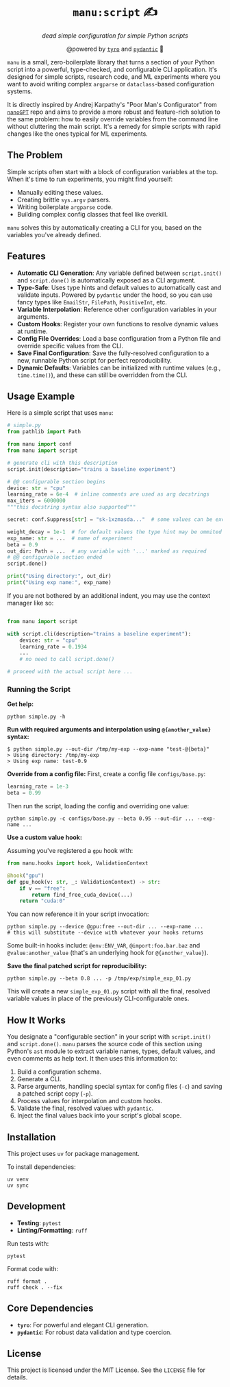 <div align="center">

# `manu:script` ✍️

_dead simple configuration for simple Python scripts_

@powered by [`tyro`](https://github.com/brentyi/tyro) and [`pydantic`](https://github.com/pydantic/pydantic) 🚀

</div>

`manu` is a small, zero-boilerplate library that turns a section of your Python script into a powerful, type-checked, and configurable CLI application. It's designed for simple scripts, research code, and ML experiments where you want to avoid writing complex `argparse` or `dataclass`-based configuration systems.

It is directly inspired by Andrej Karpathy's "Poor Man's Configurator" from [`nanoGPT`](https://github.com/karpathy/nanoGPT/blob/master/configurator.py) repo and aims to provide a more robust and feature-rich solution to the same problem: how to easily override variables from the command line without cluttering the main script. It's a remedy for simple scripts with rapid changes like the ones typical for ML experiments.

## The Problem

Simple scripts often start with a block of configuration variables at the top. When it's time to run experiments, you might find yourself:

- Manually editing these values.
- Creating brittle `sys.argv` parsers.
- Writing boilerplate `argparse` code.
- Building complex config classes that feel like overkill.

`manu` solves this by automatically creating a CLI for you, based on the variables you've already defined.

## Features

- **Automatic CLI Generation**: Any variable defined between `script.init()` and `script.done()` is automatically exposed as a CLI argument.
- **Type-Safe**: Uses type hints and default values to automatically cast and validate inputs. Powered by `pydantic` under the hood, so you can use fancy types like `EmailStr`, `FilePath`, `PositiveInt`, etc.
- **Variable Interpolation**: Reference other configuration variables in your arguments.
- **Custom Hooks**: Register your own functions to resolve dynamic values at runtime.
- **Config File Overrides**: Load a base configuration from a Python file and override specific values from the CLI.
- **Save Final Configuration**: Save the fully-resolved configuration to a new, runnable Python script for perfect reproducibility.
- **Dynamic Defaults**: Variables can be initialized with runtime values (e.g., `time.time()`), and these can still be overridden from the CLI.

## Usage Example

Here is a simple script that uses `manu`:

```python
# simple.py
from pathlib import Path

from manu import conf
from manu import script

# generate cli with this description
script.init(description="trains a baseline experiment")

# @@ configurable section begins
device: str = "cpu"
learning_rate = 6e-4  # inline comments are used as arg docstrings
max_iters = 6000000
"""this docstring syntax also supported"""

secret: conf.Suppress[str] = "sk-1xzmasda..."  # some values can be excluded or configured with how they appear in the CLI using `conf` module just like with tyro

weight_decay = 1e-1  # for default values the type hint may be ommited
exp_name: str = ...  # name of experiment
beta = 0.9
out_dir: Path = ...  # any variable with '...' marked as required
# @@ configurable section ended
script.done()

print("Using directory:", out_dir)
print("Using exp name:", exp_name)

```

If you are not bothered by an additional indent, you may use the context manager like so:

```python

from manu import script

with script.cli(description="trains a baseline experiment"):
    device: str = "cpu"
    learning_rate = 0.1934
    ...
    # no need to call script.done()

# proceed with the actual script here ...
```

### Running the Script

**Get help:**

```shell
python simple.py -h
```

**Run with required arguments and interpolation using `@{another_value}` syntax:**

```shell
$ python simple.py --out-dir /tmp/my-exp --exp-name "test-@{beta}"
> Using directory: /tmp/my-exp
> Using exp name: test-0.9
```

**Override from a config file:**
First, create a config file `configs/base.py`:

```python
learning_rate = 1e-3
beta = 0.99
```

Then run the script, loading the config and overriding one value:

```shell
python simple.py -c configs/base.py --beta 0.95 --out-dir ... --exp-name ...
```

**Use a custom value hook:**

Assuming you've registered a `gpu` hook with:

```python
from manu.hooks import hook, ValidationContext

@hook("gpu")
def gpu_hook(v: str, _: ValidationContext) -> str:
    if v == "free":
        return find_free_cuda_device(...)
    return "cuda:0"
```

You can now reference it in your script invocation:

```shell
python simple.py --device @gpu:free --out-dir ... --exp-name ...
# this will substitute --device with whatever your hooks returns
```

Some built-in hooks include: `@env:ENV_VAR`, `@import:foo.bar.baz` and `@value:another_value` (that's an underlying hook for `@{another_value}`).

**Save the final patched script for reproducibility:**

```shell
python simple.py --beta 0.8 ... -p /tmp/exp/simple_exp_01.py
```

This will create a new `simple_exp_01.py` script with all the final, resolved variable values in place of the previously CLI-configurable ones.

## How It Works

You designate a "configurable section" in your script with `script.init()` and `script.done()`. `manu` parses the source code of this section using Python's `ast` module to extract variable names, types, default values, and even comments as help text. It then uses this information to:

1. Build a configuration schema.
2. Generate a CLI.
3. Parse arguments, handling special syntax for config files (`-c`) and saving a patched script copy (`-p`).
4. Process values for interpolation and custom hooks.
5. Validate the final, resolved values with `pydantic`.
6. Inject the final values back into your script's global scope.

## Installation

This project uses `uv` for package management.

To install dependencies:

```shell
uv venv
uv sync
```

## Development

- **Testing**: `pytest`
- **Linting/Formatting**: `ruff`

Run tests with:

```shell
pytest
```

Format code with:

```shell
ruff format .
ruff check . --fix
```

## Core Dependencies

- **`tyro`**: For powerful and elegant CLI generation.
- **`pydantic`**: For robust data validation and type coercion.

## License

This project is licensed under the MIT License. See the `LICENSE` file for details.
